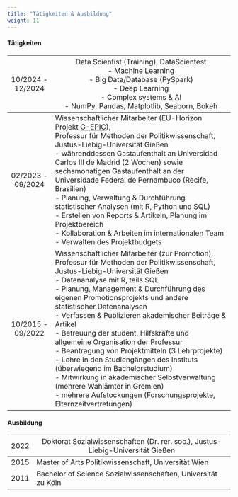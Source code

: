 ```yaml
---
title: "Tätigkeiten & Ausbildung"
weight: 11
---
```


#### Tätigkeiten
| <span style="font-weight:normal">10/2024 - 12/2024</span> | <span style="font-weight:normal">Data Scientist (Training), DataScientest<br> - Machine Learning<br>- Big Data/Database (PySpark)<br> - Deep Learning<br>- Complex systems & AI<br>- NumPy, Pandas, Matplotlib, Seaborn, Bokeh</span> |
|:-----:|---------------------------------|
| 02/2023 - 09/2024 | Wissenschaftlicher Mitarbeiter (EU-Horizon Projekt [G-EPIC](https://g-epic.eu)), <br>Professur für Methoden der Politikwissenschaft, Justus-Liebig-Universität Gießen<br> - währenddessen Gastaufenthalt an Universidad Carlos III de Madrid (2 Wochen) sowie sechsmonatigen Gastaufenthalt an der Universidade Federal de Pernambuco (Recife, Brasilien)<br>- Planung, Verwaltung & Durchführung statistischer Analysen (mit R, Python und SQL)<br>- Erstellen von Reports & Artikeln, Planung im Projektbereich<br>- Kollaboration & Arbeiten im internationalen Team<br>- Verwalten des Projektbudgets|
| 10/2015 - 09/2022| Wissenschaftlicher Mitarbeiter (zur Promotion),<br> Professur für Methoden der Politikwissenschaft, Justus-Liebig-Universität Gießen<br>- Datenanalyse mit R, teils SQL<br> - Planung, Management & Durchführung des eigenen Promotionsprojekts und andere statistischer Datenanalysen <br>- Verfassen & Publizieren akademischer Beiträge & Artikel<br>- Betreuung der student. Hilfskräfte und allgemeine Organisation der Professur<br>- Beantragung von Projektmitteln (3 Lehrprojekte)<br>- Lehre in den Studiengängen des Instituts (überwiegend im Bachelorstudium)<br>- Mitwirkung in akademischer Selbstverwaltung (mehrere Wahlämter in Gremien)<br>- mehrere Aufstockungen (Forschungsprojekte, Elternzeitvertretungen) | 

#### Ausbildung
| <span style="font-weight:normal">2022</span> | <span style="font-weight:normal">Doktorat Sozialwissenschaften (Dr. rer. soc.), Justus-Liebig-Universität Gießen</span> | 
|:---:|---------------------------------|
| 2015 | Master of Arts Politikwissenschaft, Universität Wien | 
| 2011 | Bachelor of Science Sozialwissenschaften, Universität zu Köln | 
